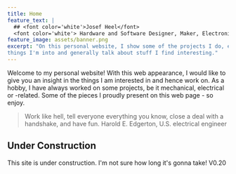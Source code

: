 ```yaml
---
title: Home
feature_text: |
  ## <font color='white'>Josef Heel</font>
  <font color='white'> Hardware and Software Designer, Maker, Electronics Enthusiast </font>
feature_image: assets/banner.png
excerpt: "On this personal website, I show some of the projects I do, explain
things I'm into and generally talk about stuff I find interesting."
---
```


Welcome to my personal website! With this web appearance, I would like to
give you an insight in the things I am interested in and hence work on. As a
hobby, I have always worked on some projects, be it mechanical, electrical or
-related. Some of the pieces I proudly present on this web page - so enjoy.

> Work like hell, tell everyone everything you know, close a deal with a
> handshake, and have fun.
Harold E. Edgerton, U.S. electrical engineer

## Under Construction

This site is under construction. I'm not sure how long it's gonna take!
V0.20
